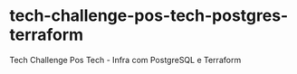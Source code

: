 # tech-challenge-pos-tech-postgres-terraform
Tech Challenge Pos Tech - Infra com PostgreSQL e Terraform
